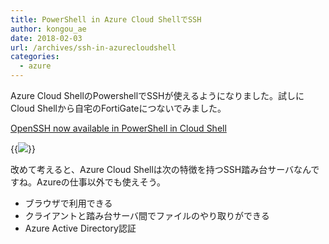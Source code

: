 ```yaml
---
title: PowerShell in Azure Cloud ShellでSSH 
author: kongou_ae
date: 2018-02-03
url: /archives/ssh-in-azurecloudshell
categories:
  - azure
---
```


Azure Cloud ShellのPowershellでSSHが使えるようになりました。試しにCloud Shellから自宅のFortiGateにつないでみました。

[OpenSSH now available in PowerShell in Cloud Shell](https://azure.microsoft.com/ja-jp/updates/openssh-now-available-in-powershell-in-cloud-shell/)

{{<img src="./../../images/2018-02-03-001.png">}}

改めて考えると、Azure Cloud Shellは次の特徴を持つSSH踏み台サーバなんですね。Azureの仕事以外でも使えそう。

- ブラウザで利用できる
- クライアントと踏み台サーバ間でファイルのやり取りができる
- Azure Active Directory認証